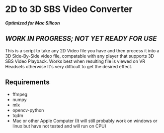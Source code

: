 # 2D to 3D SBS Video Converter
***Optimized for Mac Silicon***

## *WORK IN PROGRESS; NOT YET READY FOR USE*

This is a script to take any 2D Video file you have and then process it into a 3D Side-By-Side video file, compatable with any player that supports 3D SBS Video Playback.
Works best when resulting file is viewed on VR Headsets otherwise It's very difficult to get the desired effect. 

## Requirements
- ffmpeg
- numpy
- mlx
- opencv-python
- tqdm
- Mac or other Apple Computer (It will still probably work on windows or linux but have not tested and will run on CPU)

